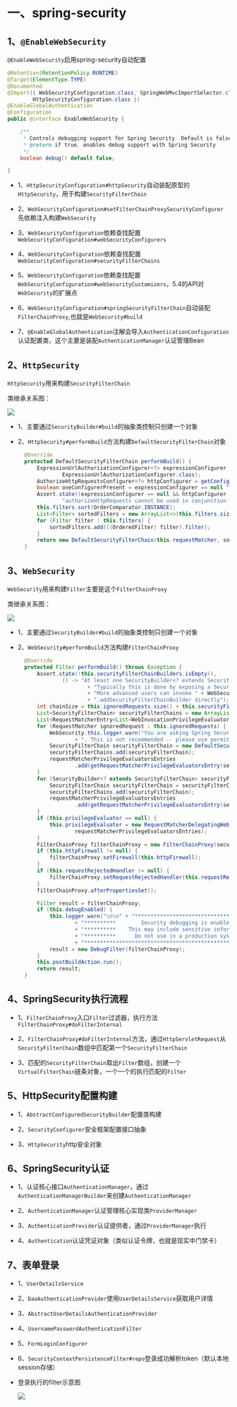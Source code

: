 # 一、spring-security

## 1、`@EnableWebSecurity`

`@EnableWebSecurity`启用spring-security自动配置

```java
@Retention(RetentionPolicy.RUNTIME)
@Target(ElementType.TYPE)
@Documented
@Import({ WebSecurityConfiguration.class, SpringWebMvcImportSelector.class, OAuth2ImportSelector.class,
		HttpSecurityConfiguration.class })
@EnableGlobalAuthentication
@Configuration
public @interface EnableWebSecurity {

	/**
	 * Controls debugging support for Spring Security. Default is false.
	 * @return if true, enables debug support with Spring Security
	 */
	boolean debug() default false;

}
```

* 1、`HttpSecurityConfiguration#httpSecurity`自动装配原型的`HttpSecurity`，用于构建`SecurityFilterChain`

* 2、`WebSecurityConfiguration#setFilterChainProxySecurityConfigurer`先依赖注入构建`WebSecurity`

* 3、`WebSecurityConfiguration`依赖查找配置`WebSecurityConfiguration#webSecurityConfigurers`

* 4、`WebSecurityConfiguration`依赖查找配置`WebSecurityConfiguration#securityFilterChains`

* 5、`WebSecurityConfiguration`依赖查找配置`WebSecurityConfiguration#webSecurityCustomizers`，5.4的API对`WebSecurity`的扩展点

* 6、`WebSecurityConfiguration#springSecurityFilterChain`自动装配`FilterChainProxy`,也就是`WebSecurity#build`

* 7、`@EnableGlobalAuthentication`注解会导入`AuthenticationConfiguration`认证配置类，这个主要是装配`AuthenticationManager`认证管理Bean



## 2、`HttpSecurity`

`HttpSecurity`用来构建`SecurityFilterChain`

类继承关系图：

![](.\images\HttpSecurity.png)

* 1、主要通过`SecurityBuilder#build`的抽象类控制只创建一个对象

* 2、`HttpSecurity#performBuild`方法构建`DefaultSecurityFilterChain`对象

  ```java
  	@Override
  	protected DefaultSecurityFilterChain performBuild() {
  		ExpressionUrlAuthorizationConfigurer<?> expressionConfigurer = getConfigurer(
  				ExpressionUrlAuthorizationConfigurer.class);
  		AuthorizeHttpRequestsConfigurer<?> httpConfigurer = getConfigurer(AuthorizeHttpRequestsConfigurer.class);
  		boolean oneConfigurerPresent = expressionConfigurer == null ^ httpConfigurer == null;
  		Assert.state((expressionConfigurer == null && httpConfigurer == null) || oneConfigurerPresent,
  				"authorizeHttpRequests cannot be used in conjunction with authorizeRequests. Please select just one.");
  		this.filters.sort(OrderComparator.INSTANCE);
  		List<Filter> sortedFilters = new ArrayList<>(this.filters.size());
  		for (Filter filter : this.filters) {
  			sortedFilters.add(((OrderedFilter) filter).filter);
  		}
  		return new DefaultSecurityFilterChain(this.requestMatcher, sortedFilters);
  	}
  ```

  



## 3、`WebSecurity`

`WebSecurity`用来构建`Filter`主要是这个`FilterChainProxy`

类继承关系图：

![](.\images\WebSecurity.png)

* 1、主要通过`SecurityBuilder#build`的抽象类控制只创建一个对象

* 2、`WebSecurity#performBuild`方法构建`FilterChainProxy`

  ```java
  	@Override
  	protected Filter performBuild() throws Exception {
  		Assert.state(!this.securityFilterChainBuilders.isEmpty(),
  				() -> "At least one SecurityBuilder<? extends SecurityFilterChain> needs to be specified. "
  						+ "Typically this is done by exposing a SecurityFilterChain bean. "
  						+ "More advanced users can invoke " + WebSecurity.class.getSimpleName()
  						+ ".addSecurityFilterChainBuilder directly");
  		int chainSize = this.ignoredRequests.size() + this.securityFilterChainBuilders.size();
  		List<SecurityFilterChain> securityFilterChains = new ArrayList<>(chainSize);
  		List<RequestMatcherEntry<List<WebInvocationPrivilegeEvaluator>>> requestMatcherPrivilegeEvaluatorsEntries = new ArrayList<>();
  		for (RequestMatcher ignoredRequest : this.ignoredRequests) {
  			WebSecurity.this.logger.warn("You are asking Spring Security to ignore " + ignoredRequest
  					+ ". This is not recommended -- please use permitAll via HttpSecurity#authorizeHttpRequests instead.");
  			SecurityFilterChain securityFilterChain = new DefaultSecurityFilterChain(ignoredRequest);
  			securityFilterChains.add(securityFilterChain);
  			requestMatcherPrivilegeEvaluatorsEntries
  					.add(getRequestMatcherPrivilegeEvaluatorsEntry(securityFilterChain));
  		}
  		for (SecurityBuilder<? extends SecurityFilterChain> securityFilterChainBuilder : this.securityFilterChainBuilders) {
  			SecurityFilterChain securityFilterChain = securityFilterChainBuilder.build();
  			securityFilterChains.add(securityFilterChain);
  			requestMatcherPrivilegeEvaluatorsEntries
  					.add(getRequestMatcherPrivilegeEvaluatorsEntry(securityFilterChain));
  		}
  		if (this.privilegeEvaluator == null) {
  			this.privilegeEvaluator = new RequestMatcherDelegatingWebInvocationPrivilegeEvaluator(
  					requestMatcherPrivilegeEvaluatorsEntries);
  		}
  		FilterChainProxy filterChainProxy = new FilterChainProxy(securityFilterChains);
  		if (this.httpFirewall != null) {
  			filterChainProxy.setFirewall(this.httpFirewall);
  		}
  		if (this.requestRejectedHandler != null) {
  			filterChainProxy.setRequestRejectedHandler(this.requestRejectedHandler);
  		}
  		filterChainProxy.afterPropertiesSet();
  
  		Filter result = filterChainProxy;
  		if (this.debugEnabled) {
  			this.logger.warn("\n\n" + "********************************************************************\n"
  					+ "**********        Security debugging is enabled.       *************\n"
  					+ "**********    This may include sensitive information.  *************\n"
  					+ "**********      Do not use in a production system!     *************\n"
  					+ "********************************************************************\n\n");
  			result = new DebugFilter(filterChainProxy);
  		}
  		this.postBuildAction.run();
  		return result;
  	}
  ```

  

## 4、SpringSecurity执行流程

* 1、`FilterChainProxy`入口`Filter`过滤器，执行方法`FilterChainProxy#doFilterInternal`

* 2、`FilterChainProxy#doFilterInternal`方法，通过`HttpServletRequest`从`SecurityFilterChain`数组中匹配第一个`SecurityFilterChain`

* 3、匹配的`SecurityFilterChain`取出`Filter`数组，创建一个`VirtualFilterChain`链条对象，一个一个的执行匹配的`Filter`

## 5、HttpSecurity配置构建

* 1、`AbstractConfiguredSecurityBuilder`配置类构建

* 2、`SecurityConfigurer`安全框架配置接口抽象

* 3、`HttpSecurity`http安全对象

## 6、SpringSecurity认证

* 1、认证核心接口`AuthenticationManager`，通过`AuthenticationManagerBuilder`来创建`AuthenticationManager`

* 2、`AuthenticationManager`认证管理核心实现类`ProviderManager`

* 3、`AuthenticationProvider`认证提供者，通过`ProviderManager`执行
* 4、`Authentication`认证凭证对象（类似认证令牌，也就是现实中门禁卡）

## 7、表单登录

* 1、`UserDetailsService`

* 2、`DaoAuthenticationProvider`使用`UserDetailsService`获取用户详情

* 3、`AbstractUserDetailsAuthenticationProvider`

* 4、`UsernamePasswordAuthenticationFilter`

* 5、`FormLoginConfigurer`

* 6、`SecurityContextPersistenceFilter#repo`登录成功解析token（默认本地session存储）

* 登录执行的filter示意图

  ![](.\images\简单登录拦截链.png)